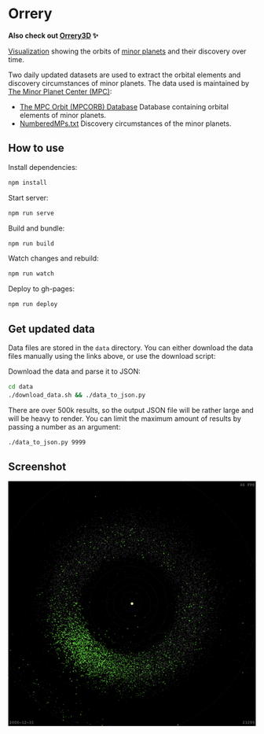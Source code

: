 # Orrery

**Also check out [Orrery3D](https://github.com/sn3p/Orrery3D) ✨**

[Visualization](https://sn3p.github.io/Orrery) showing the orbits of [minor planets](https://en.wikipedia.org/wiki/Minor_planet) and their discovery over time.

Two daily updated datasets are used to extract the orbital elements and discovery circumstances of minor planets. The data used is maintained by [The Minor Planet Center (MPC)](https://minorplanetcenter.net/):

- [The MPC Orbit (MPCORB) Database](https://minorplanetcenter.net/iau/MPCORB.html) Database containing orbital elements of minor planets.
- [NumberedMPs.txt](http://www.minorplanetcenter.net/iau/lists/NumberedMPs.txt) Discovery circumstances of the minor planets.

## How to use

Install dependencies:

```bash
npm install
```

Start server:

```bash
npm run serve
```

Build and bundle:

```bash
npm run build
```

Watch changes and rebuild:

```bash
npm run watch
```

Deploy to gh-pages:

```bash
npm run deploy
```

## Get updated data

Data files are stored in the `data` directory.
You can either download the data files manually using the links above, or use the download script:

Download the data and parse it to JSON:

```bash
cd data
./download_data.sh && ./data_to_json.py
```

There are over 500k results, so the output JSON file will be rather large and will be heavy to render. You can limit the maximum amount of results by passing a number as an argument:

```bash
./data_to_json.py 9999
```

## Screenshot

![Orrery screenshot](screenshot.png)
